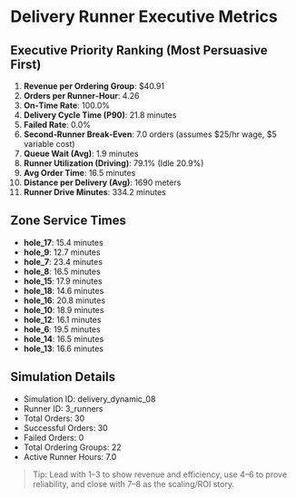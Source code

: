 # Delivery Runner Executive Metrics

## Executive Priority Ranking (Most Persuasive First)
1. **Revenue per Ordering Group**: $40.91
2. **Orders per Runner‑Hour**: 4.26
3. **On‑Time Rate**: 100.0%
4. **Delivery Cycle Time (P90)**: 21.8 minutes
5. **Failed Rate**: 0.0%
6. **Second‑Runner Break‑Even**: 7.0 orders (assumes $25/hr wage, $5 variable cost)
7. **Queue Wait (Avg)**: 1.9 minutes
8. **Runner Utilization (Driving)**: 79.1% (Idle 20.9%)
9. **Avg Order Time**: 16.5 minutes
10. **Distance per Delivery (Avg)**: 1690 meters
11. **Runner Drive Minutes**: 334.2 minutes

## Zone Service Times
- **hole_17**: 15.4 minutes
- **hole_9**: 12.7 minutes
- **hole_7**: 23.4 minutes
- **hole_8**: 16.5 minutes
- **hole_15**: 17.9 minutes
- **hole_18**: 14.6 minutes
- **hole_16**: 20.8 minutes
- **hole_10**: 18.9 minutes
- **hole_12**: 16.1 minutes
- **hole_6**: 19.5 minutes
- **hole_14**: 16.5 minutes
- **hole_13**: 16.6 minutes


## Simulation Details
- Simulation ID: delivery_dynamic_08
- Runner ID: 3_runners
- Total Orders: 30
- Successful Orders: 30
- Failed Orders: 0
- Total Ordering Groups: 22
- Active Runner Hours: 7.0

> Tip: Lead with 1–3 to show revenue and efficiency, use 4–6 to prove reliability, and close with 7–8 as the scaling/ROI story.
